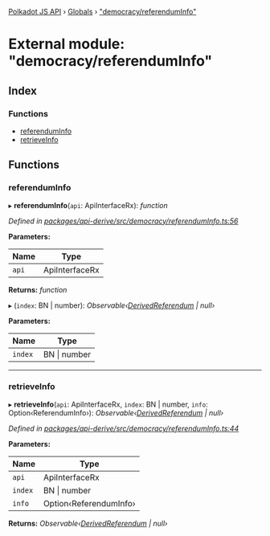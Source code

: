 [Polkadot JS API](../README.md) › [Globals](../globals.md) › ["democracy/referendumInfo"](_democracy_referenduminfo_.md)

# External module: "democracy/referendumInfo"

## Index

### Functions

* [referendumInfo](_democracy_referenduminfo_.md#referenduminfo)
* [retrieveInfo](_democracy_referenduminfo_.md#retrieveinfo)

## Functions

###  referendumInfo

▸ **referendumInfo**(`api`: ApiInterfaceRx): *function*

*Defined in [packages/api-derive/src/democracy/referendumInfo.ts:56](https://github.com/polkadot-js/api/blob/47d0e68f7d/packages/api-derive/src/democracy/referendumInfo.ts#L56)*

**Parameters:**

Name | Type |
------ | ------ |
`api` | ApiInterfaceRx |

**Returns:** *function*

▸ (`index`: BN | number): *Observable‹[DerivedReferendum](../interfaces/_types_.derivedreferendum.md) | null›*

**Parameters:**

Name | Type |
------ | ------ |
`index` | BN &#124; number |

___

###  retrieveInfo

▸ **retrieveInfo**(`api`: ApiInterfaceRx, `index`: BN | number, `info`: Option‹ReferendumInfo›): *Observable‹[DerivedReferendum](../interfaces/_types_.derivedreferendum.md) | null›*

*Defined in [packages/api-derive/src/democracy/referendumInfo.ts:44](https://github.com/polkadot-js/api/blob/47d0e68f7d/packages/api-derive/src/democracy/referendumInfo.ts#L44)*

**Parameters:**

Name | Type |
------ | ------ |
`api` | ApiInterfaceRx |
`index` | BN &#124; number |
`info` | Option‹ReferendumInfo› |

**Returns:** *Observable‹[DerivedReferendum](../interfaces/_types_.derivedreferendum.md) | null›*
